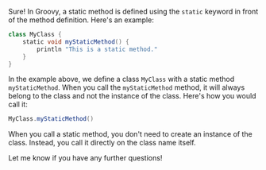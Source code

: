 Sure! In Groovy, a static method is defined using the `static` keyword in front of the method definition. Here's an example:

```groovy
class MyClass {
    static void myStaticMethod() {
        println "This is a static method."
    }
}
```

In the example above, we define a class `MyClass` with a static method `myStaticMethod`. When you call the `myStaticMethod` method, it will always belong to the class and not the instance of the class. Here's how you would call it:

```groovy
MyClass.myStaticMethod()
```

When you call a static method, you don't need to create an instance of the class. Instead, you call it directly on the class name itself.

Let me know if you have any further questions!